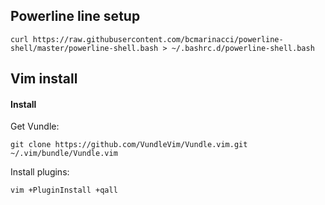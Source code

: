 ## Powerline line setup

```
curl https://raw.githubusercontent.com/bcmarinacci/powerline-shell/master/powerline-shell.bash > ~/.bashrc.d/powerline-shell.bash
```

## Vim install
#### Install

Get Vundle:

```
git clone https://github.com/VundleVim/Vundle.vim.git ~/.vim/bundle/Vundle.vim
```

Install plugins:

```
vim +PluginInstall +qall
```
